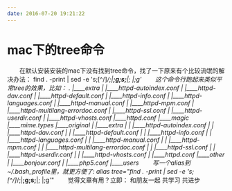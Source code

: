 ```yaml
---
date: 2016-07-20 19:21:22
---
```


# mac下的tree命令


　　在默认安装安装的mac下没有找到tree命令，找了一下原来有个比较流氓的解决办法：
find . -print | sed -e 's;[^/]*/;|____;g;s;____|; |;g'
　　这个命令行跑起来类似平常tree的效果，比如：
. 
|____extra 
| |____httpd-autoindex.conf 
| |____httpd-dav.conf 
| |____httpd-default.conf 
| |____httpd-info.conf 
| |____httpd-languages.conf 
| |____httpd-manual.conf 
| |____httpd-mpm.conf 
| |____httpd-multilang-errordoc.conf 
| |____httpd-ssl.conf 
| |____httpd-userdir.conf 
| |____httpd-vhosts.conf 
|____httpd.conf 
|____magic 
|____mime.types 
|____original 
| |____extra 
| | |____httpd-autoindex.conf 
| | |____httpd-dav.conf 
| | |____httpd-default.conf 
| | |____httpd-info.conf 
| | |____httpd-languages.conf 
| | |____httpd-manual.conf 
| | |____httpd-mpm.conf 
| | |____httpd-multilang-errordoc.conf 
| | |____httpd-ssl.conf 
| | |____httpd-userdir.conf 
| | |____httpd-vhosts.conf 
| |____httpd.conf 
|____other 
| |____bonjour.conf 
| |____php5.conf 
|____users 
　　写一个alias到~/.bash_profile里，就更方便了:
alias tree="find . -print | sed -e 's;[^/]*/;|____;g;s;____|; |;g'" 
　　觉得文章有用？立即： 和朋友一起 共学习 共进步